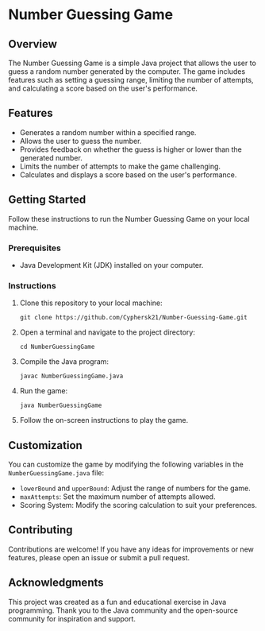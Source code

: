 # Number Guessing Game

## Overview
The Number Guessing Game is a simple Java project that allows the user to guess a random number generated by the computer. The game includes features such as setting a guessing range, limiting the number of attempts, and calculating a score based on the user's performance.

## Features
- Generates a random number within a specified range.
- Allows the user to guess the number.
- Provides feedback on whether the guess is higher or lower than the generated number.
- Limits the number of attempts to make the game challenging.
- Calculates and displays a score based on the user's performance.

## Getting Started
Follow these instructions to run the Number Guessing Game on your local machine.

### Prerequisites
- Java Development Kit (JDK) installed on your computer.

### Instructions
1. Clone this repository to your local machine:

    ```
    git clone https://github.com/Cyphersk21/Number-Guessing-Game.git
    ```

2. Open a terminal and navigate to the project directory:

    ```
    cd NumberGuessingGame
    ```

3. Compile the Java program:

    ```
    javac NumberGuessingGame.java
    ```

4. Run the game:

    ```
    java NumberGuessingGame
    ```

5. Follow the on-screen instructions to play the game.

## Customization
You can customize the game by modifying the following variables in the `NumberGuessingGame.java` file:

- `lowerBound` and `upperBound`: Adjust the range of numbers for the game.
- `maxAttempts`: Set the maximum number of attempts allowed.
- Scoring System: Modify the scoring calculation to suit your preferences.

## Contributing
Contributions are welcome! If you have any ideas for improvements or new features, please open an issue or submit a pull request.

## Acknowledgments
This project was created as a fun and educational exercise in Java programming. Thank you to the Java community and the open-source community for inspiration and support.

